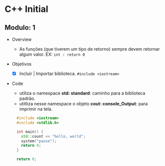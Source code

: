 # C++ Initial

## Modulo: 1

- Overview

  - As funções (que tiverem um tipo de retorno) sempre devem retornar algum valor. EX:
    `int : return 0`

- Objetivos

  - [x] Incluir | Importar biblioteca.
        `#include <iostream>`

- Code

  - utiliza o namespace **std: standard**: caminho para a biblioteca padrão.
  - utitliza nesse namespace o objeto **cout: console_Output**: para imprimir na tela.

  ```cpp
    #include <iostream>
    #include <stdlib.h>

    int main() {
      std::count << "hello, world";
      system("pause");
      return 0;
    }

    return 0;
  ```
